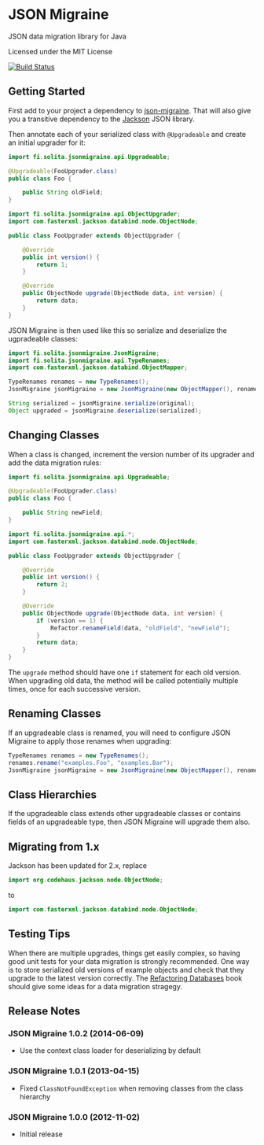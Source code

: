 JSON Migraine
=============

JSON data migration library for Java

Licensed under the MIT License

[![Build Status](https://secure.travis-ci.org/solita/json-migraine.png)](http://travis-ci.org/solita/json-migraine)


Getting Started
---------------

First add to your project a dependency to [json-migraine](http://search.maven.org/#search%7Cga%7C1%7Ca%3A%22json-migraine%22). That will also give you a transitive dependency to the [Jackson](http://jackson.codehaus.org/) JSON library.

Then annotate each of your serialized class with `@Upgradeable` and create an initial upgrader for it:

```java
import fi.solita.jsonmigraine.api.Upgradeable;

@Upgradeable(FooUpgrader.class)
public class Foo {

    public String oldField;
}
```

```java
import fi.solita.jsonmigraine.api.ObjectUpgrader;
import com.fasterxml.jackson.databind.node.ObjectNode;

public class FooUpgrader extends ObjectUpgrader {

    @Override
    public int version() {
        return 1;
    }

    @Override
    public ObjectNode upgrade(ObjectNode data, int version) {
        return data;
    }
}
```

JSON Migraine is then used like this so serialize and deserialize the ugpradeable classes:

```java
import fi.solita.jsonmigraine.JsonMigraine;
import fi.solita.jsonmigraine.api.TypeRenames;
import com.fasterxml.jackson.databind.ObjectMapper;

TypeRenames renames = new TypeRenames();
JsonMigraine jsonMigraine = new JsonMigraine(new ObjectMapper(), renames);

String serialized = jsonMigraine.serialize(original);
Object upgraded = jsonMigraine.deserialize(serialized);
```


Changing Classes
----------------

When a class is changed, increment the version number of its upgrader and add the data migration rules:

```java
import fi.solita.jsonmigraine.api.Upgradeable;

@Upgradeable(FooUpgrader.class)
public class Foo {

    public String newField;
}
```

```java
import fi.solita.jsonmigraine.api.*;
import com.fasterxml.jackson.databind.node.ObjectNode;

public class FooUpgrader extends ObjectUpgrader {

    @Override
    public int version() {
        return 2;
    }

    @Override
    public ObjectNode upgrade(ObjectNode data, int version) {
        if (version == 1) {
            Refactor.renameField(data, "oldField", "newField");
        }
        return data;
    }
}
```

The `upgrade` method should have one `if` statement for each old version. When upgrading old data, the method will be called potentially multiple times, once for each successive version.


Renaming Classes
----------------

If an upgradeable class is renamed, you will need to configure JSON Migraine to apply those renames when upgrading:

```java
TypeRenames renames = new TypeRenames();
renames.rename("examples.Foo", "examples.Bar");
JsonMigraine jsonMigraine = new JsonMigraine(new ObjectMapper(), renames);
```

Class Hierarchies
-----------------

If the upgradeable class extends other upgradeable classes or contains fields of an upgradeable type, then JSON Migraine will upgrade them also.

Migrating from 1.x
--------------------
Jackson has been updated for 2.x, replace
```java
import org.codehaus.jackson.node.ObjectNode;
```
to
```java
import com.fasterxml.jackson.databind.node.ObjectNode;
```

Testing Tips
------------

When there are multiple upgrades, things get easily complex, so having good unit tests for your data migration is strongly recommended. One way is to store serialized old versions of example objects and check that they upgrade to the latest version correctly. The [Refactoring Databases](http://databaserefactoring.com/) book should give some ideas for a data migration stragegy.


Release Notes
-------------

### JSON Migraine 1.0.2 (2014-06-09)

- Use the context class loader for deserializing by default

### JSON Migraine 1.0.1 (2013-04-15)

- Fixed `ClassNotFoundException` when removing classes from the class hierarchy

### JSON Migraine 1.0.0 (2012-11-02)

- Initial release
